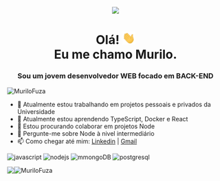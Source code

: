 
<p align="center">
    <img src="https://nodejs.org/static/images/logos/nodejs-new-pantone-white.svg" width="150px">
</p>
<h1 align="center">
  Olá! 
      <img src="https://github.com/MuriloFuza/MuriloFuza/blob/main/hi.gif" width="30px">
  </br>
  Eu me chamo Murilo.
</h1>


<h3 align="center">Sou um jovem desenvolvedor WEB focado em BACK-END</h3>
<p align="left"> <img src="https://komarev.com/ghpvc/?username=MuriloFuza" alt="MuriloFuza" /> </p>


- 🔭 Atualmente estou trabalhando em projetos pessoais e privados da Universidade
- 🌱 Atualmente estou aprendendo TypeScript, Docker e React
- 👯 Estou procurando colaborar em projetos Node
- 💬 Pergunte-me sobre Node à nivel intermediário
- 📫 Como chegar até mim: [Linkedin](https://www.linkedin.com/in/murilofuza) | [Gmail](mailto:muriloacademix@gmail.com)

<p align="left"> 
  <img src="https://img.shields.io/badge/-JavaScript-eed718?style=flat&logo=javascript&logoColor=ffffff" alt="javascript"/> 
  <img src="https://img.shields.io/badge/-Node.js-3C873A?style=flat&logo=Node.js&logoColor=white" alt="nodejs"/>
  <img src="https://img.shields.io/badge/-MongoDB-4DB33D?style=flat&logo=mongodb&logoColor=FFFFFF" alt="mmongoDB">
  <img src="https://img.shields.io/badge/-PostgreSQL-336791?style=flat&logo=postgresql&logoColor=ffffff" alt="postgresql"/> 
</p> 

<p style="display:flex;" >
 <img src="https://github-readme-stats.vercel.app/api/top-langs/?username=MuriloFuza&layout=compact&theme=react" /> 
 <img src="https://github-readme-stats.vercel.app/api?username=MuriloFuza&show_icons=true&layout=compact&theme=react" alt="MuriloFuza" /> 
</p> 
